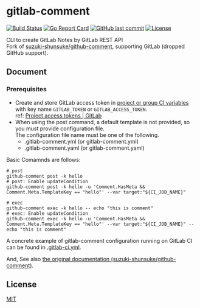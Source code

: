 # gitlab-comment

[![Build Status](https://github.com/yuyaban/gitlab-comment/workflows/test/badge.svg)](https://github.com/yuyaban/gitlab-comment/actions)
[![Go Report Card](https://goreportcard.com/badge/github.com/yuyaban/gitlab-comment)](https://goreportcard.com/report/github.com/yuyaban/gitlab-comment)
[![GitHub last commit](https://img.shields.io/github/last-commit/yuyaban/gitlab-comment.svg)](https://github.com/yuyaban/gitlab-comment)
[![License](http://img.shields.io/badge/license-mit-blue.svg?style=flat-square)](https://raw.githubusercontent.com/yuyaban/gitlab-comment/main/LICENSE)

CLI to create GitLab Notes by GitLab REST API  
Fork of [suzuki-shunsuke/github-comment](https://github.com/suzuki-shunsuke/github-comment), supporting GitLab (dropped GitHub support).

## Document
### Prerequisites
* Create and store GitLab access token in  [project or group CI variables](https://docs.gitlab.com/ee/ci/variables/#add-a-cicd-variable-to-a-project) with key name `GITLAB_TOKEN` or `GITLAB_ACCESS_TOKEN`.  
  ref: [Project access tokens | GitLab](https://docs.gitlab.com/ee/user/project/settings/project_access_tokens.html)
* When using the post command, a default template is not provided, so you must provide configuration file.  
  The configuration file name must be one of the following.  
  * .gitlab-comment.yml (or gitlab-comment.yml)
  * .gitlab-comment.yaml (or gitlab-comment.yaml)

Basic Comamnds are follows:

```shell
# post
github-comment post -k hello
# post: Enable updateCondition
github-comment post -k hello -u 'Comment.HasMeta && Comment.Meta.TemplateKey == "hello"' --var target:"${CI_JOB_NAME}"

# exec
github-comment exec -k hello -- echo "this is comment"
# exec: Enable updateCondition
github-comment exec -k hello -u 'Comment.HasMeta && Comment.Meta.TemplateKey == "hello"' --var target:"${CI_JOB_NAME}" -- echo "this is comment"
```

A concrete example of gitlab-comment configuration running on GitLab CI can be found in [.gitlab-ci.yml](example.gitlab-ci.yml).

And, See also [the original documentation (suzuki-shunsuke/github-comment)](https://suzuki-shunsuke.github.io/github-comment/).
## License

[MIT](LICENSE)
